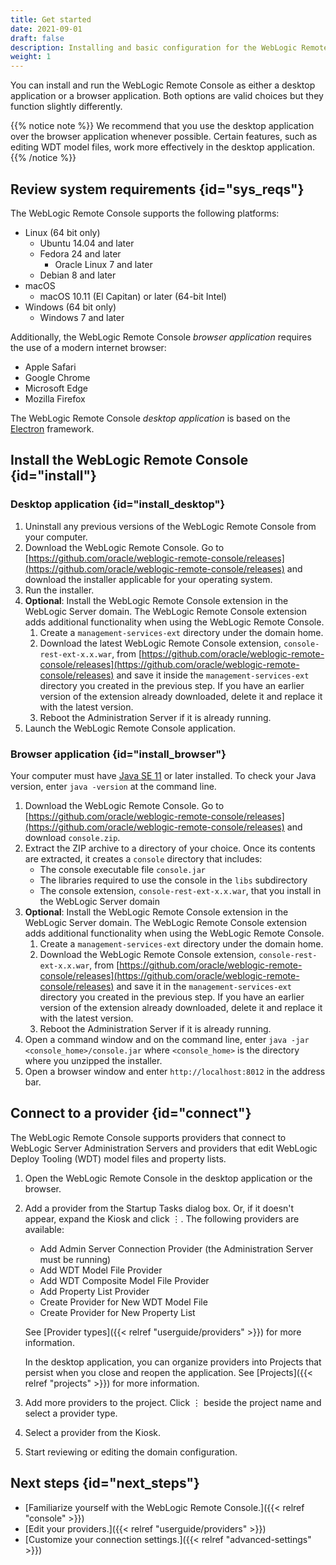 ```yaml
---
title: Get started
date: 2021-09-01
draft: false
description: Installing and basic configuration for the WebLogic Remote Console
weight: 1
---
```


You can install and run the WebLogic Remote Console as either a desktop application or a browser application. Both options are valid choices but they function slightly differently.

{{% notice note %}}
We recommend that you use the desktop application over the browser application whenever possible. Certain features, such as editing WDT model files, work more effectively in the desktop application.
{{% /notice %}}

## Review system requirements {id="sys_reqs"}

The WebLogic Remote Console supports the following platforms:

* Linux (64 bit only)
    * Ubuntu 14.04 and later
    * Fedora 24 and later
        * Oracle Linux 7 and later
    * Debian 8 and later
* macOS
    * macOS 10.11 (El Capitan) or later (64-bit Intel)
* Windows (64 bit only)
    * Windows 7 and later

Additionally, the WebLogic Remote Console *browser application* requires the use of a modern internet browser:

* Apple Safari
* Google Chrome
* Microsoft Edge
* Mozilla Firefox

The WebLogic Remote Console *desktop application* is based on the [Electron](https://www.electronjs.org/) framework.

## Install the WebLogic Remote Console {id="install"}

### Desktop application {id="install_desktop"}

1. Uninstall any previous versions of the WebLogic Remote Console from your computer.
1. Download the WebLogic Remote Console. Go to [https://github.com/oracle/weblogic-remote-console/releases](https://github.com/oracle/weblogic-remote-console/releases) and download the installer applicable for your operating system.
1. Run the installer.
1. **Optional**: Install the WebLogic Remote Console extension in the WebLogic Server domain. The WebLogic Remote Console extension adds additional functionality when using the WebLogic Remote Console.
    1. Create a `management-services-ext` directory under the domain home.
    1. Download the latest WebLogic Remote Console extension, `console-rest-ext-x.x.war`, from [https://github.com/oracle/weblogic-remote-console/releases](https://github.com/oracle/weblogic-remote-console/releases) and save it inside the `management-services-ext` directory you created in the previous step. If you have an earlier version of the extension already downloaded, delete it and replace it with the latest version.
    1. Reboot the Administration Server if it is already running.
1. Launch the WebLogic Remote Console application.

### Browser application {id="install_browser"}
Your computer must have [Java SE 11](https://www.oracle.com/java/technologies/javase-jdk11-downloads.html) or later installed. To check your Java version, enter `java -version` at the command line.

1. Download the WebLogic Remote Console. Go to [https://github.com/oracle/weblogic-remote-console/releases](https://github.com/oracle/weblogic-remote-console/releases) and download `console.zip`.
1. Extract the ZIP archive to a directory of your choice. Once its contents are extracted, it creates a `console` directory that includes:
    * The console executable file `console.jar`
    * The libraries required to use the console in the `libs` subdirectory
    * The console extension, `console-rest-ext-x.x.war`, that you install in the WebLogic Server domain
1. **Optional**: Install the WebLogic Remote Console extension in the WebLogic Server domain. The WebLogic Remote Console extension adds additional functionality when using the WebLogic Remote Console.
    1. Create a `management-services-ext` directory under the domain home.
    1. Download the WebLogic Remote Console extension, `console-rest-ext-x.x.war`, from [https://github.com/oracle/weblogic-remote-console/releases](https://github.com/oracle/weblogic-remote-console/releases) and save it in the `management-services-ext` directory you created in the previous step. If you have an earlier version of the extension already downloaded, delete it and replace it with the latest version.
    1. Reboot the Administration Server if it is already running.
1. Open a command window and on the command line, enter `java -jar <console_home>/console.jar` where `<console_home>` is the directory where you unzipped the installer.
1. Open a browser window and enter `http://localhost:8012` in the address bar.

## Connect to a provider {id="connect"}
The WebLogic Remote Console supports providers that connect to WebLogic Server Administration Servers and providers that edit WebLogic Deploy Tooling (WDT) model files and property lists.

1. Open the WebLogic Remote Console in the desktop application or the browser.
1. Add a provider from the Startup Tasks dialog box. Or, if it doesn't appear, expand the Kiosk and click &#x022EE;. The following providers are available:
    * Add Admin Server Connection Provider (the Administration Server must be running)
    * Add WDT Model File Provider
    * Add WDT Composite Model File Provider
    * Add Property List Provider
    * Create Provider for New WDT Model File
    * Create Provider for New Property List

    See [Provider types]({{< relref "userguide/providers" >}}) for more information.

    In the desktop application, you can organize providers into Projects that persist when you close and reopen the application. See [Projects]({{< relref "projects" >}}) for more information.
1. Add more providers to the project. Click &#x022EE; beside the project name and select a provider type.
1. Select a provider from the Kiosk.
1. Start reviewing or editing the domain configuration.

## Next steps {id="next_steps"}

* [Familiarize yourself with the WebLogic Remote Console.]({{< relref "console" >}})
* [Edit your providers.]({{< relref "userguide/providers" >}})
* [Customize your connection settings.]({{< relref "advanced-settings" >}})